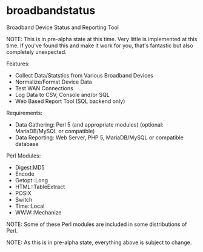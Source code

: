 # broadbandstatus
Broadband Device Status and Reporting Tool

NOTE: This is in pre-alpha state at this time.    Very little is implemented at this time.   If you've found this and make it work for you, that's fantastic but also completely unexpected.


Features:
* Collect Data/Statstics from Various Broadband Devices
* Normalize/Format Device Data
* Test WAN Connections
* Log Data to CSV, Console and/or SQL
* Web Based Report Tool (SQL backend only)


Requirements:
* Data Gathering: Perl 5 (and appropriate modules) (optional: MariaDB/MySQL or compatible)
* Data Reporting: Web Server, PHP 5, MariaDB/MySQL or compatible database


Perl Modules:
* Digest:MD5
* Encode
* Getopt::Long
* HTML::TableExtract
* POSIX
* Switch
* Time::Local
* WWW::Mechanize

NOTE: Some of these Perl modules are included in some distributions of Perl.


NOTE: As this is in pre-alpha state, everything above is subject to change.




